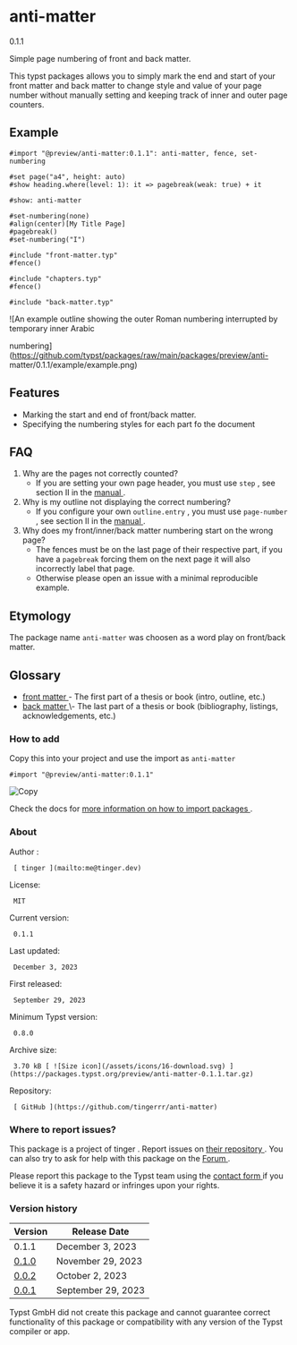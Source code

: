 #  anti-matter

0.1.1

Simple page numbering of front and back matter.

This typst packages allows you to simply mark the end and start of your front
matter and back matter to change style and value of your page number without
manually setting and keeping track of inner and outer page counters.

##  Example

    
    
    #import "@preview/anti-matter:0.1.1": anti-matter, fence, set-numbering
    
    #set page("a4", height: auto)
    #show heading.where(level: 1): it => pagebreak(weak: true) + it
    
    #show: anti-matter
    
    #set-numbering(none)
    #align(center)[My Title Page]
    #pagebreak()
    #set-numbering("I")
    
    #include "front-matter.typ"
    #fence()
    
    #include "chapters.typ"
    #fence()
    
    #include "back-matter.typ"
    

![An example outline showing the outer Roman numbering interrupted by
temporary inner Arabic

numbering](https://github.com/typst/packages/raw/main/packages/preview/anti-
matter/0.1.1/example/example.png)

##  Features

  * Marking the start and end of front/back matter. 
  * Specifying the numbering styles for each part fo the document 

##  FAQ

  1. Why are the pages not correctly counted? 
     * If you are setting your own page header, you must use ` step ` , see section II in the [ manual ](https://github.com/typst/packages/raw/main/packages/preview/anti-matter/0.1.1/docs/manual.pdf) . 
  2. Why is my outline not displaying the correct numbering? 
     * If you configure your own ` outline.entry ` , you must use ` page-number ` , see section II in the [ manual ](https://github.com/typst/packages/raw/main/packages/preview/anti-matter/0.1.1/docs/manual.pdf) . 
  3. Why does my front/inner/back matter numbering start on the wrong page? 
     * The fences must be on the last page of their respective part, if you have a ` pagebreak ` forcing them on the next page it will also incorrectly label that page. 
     * Otherwise please open an issue with a minimal reproducible example. 

##  Etymology

The package name ` anti-matter ` was choosen as a word play on front/back
matter.

##  Glossary

  * [ front matter ](https://en.wikipedia.org/wiki/Book_design#Front_matter) \- The first part of a thesis or book (intro, outline, etc.) 
  * [ back matter ](https://en.wikipedia.org/wiki/Book_design#Back_matter_\(end_matter\)) \- The last part of a thesis or book (bibliography, listings, acknowledgements, etc.) 

###  How to add

Copy this into your project and use the import as  ` anti-matter `

    
    
    #import "@preview/anti-matter:0.1.1"

![Copy](/assets/icons/16-copy.svg)

Check the docs for  [ more information on how to import packages
](https://typst.app/docs/reference/scripting/#packages) .

###  About

Author  :

     [ tinger ](mailto:me@tinger.dev)
License:

     MIT 
Current version:

     0.1.1 
Last updated:

     December 3, 2023 
First released:

     September 29, 2023 
Minimum Typst version:

     0.8.0 
Archive size:

     3.70 kB [ ![Size icon](/assets/icons/16-download.svg) ](https://packages.typst.org/preview/anti-matter-0.1.1.tar.gz)
Repository:

     [ GitHub ](https://github.com/tingerrr/anti-matter)

###  Where to report issues?

This  package  is a project of  tinger  .  Report issues on  [ their
repository ](https://github.com/tingerrr/anti-matter) .  You can also try to
ask for help with this  package  on the  [ Forum ](https://forum.typst.app) .

Please report this  package  to the Typst team using the  [ contact form
](https://typst.app/contact) if you believe it is a safety hazard or infringes
upon your rights.

###  Version history

Version  |  Release Date   
---|---  
0.1.1  |  December 3, 2023   
[ 0.1.0 ](https://typst.app/universe/package/anti-matter/0.1.0/) |  November 29, 2023   
[ 0.0.2 ](https://typst.app/universe/package/anti-matter/0.0.2/) |  October 2, 2023   
[ 0.0.1 ](https://typst.app/universe/package/anti-matter/0.0.1/) |  September 29, 2023   
  
Typst GmbH did not create this  package  and cannot guarantee correct
functionality of this  package  or compatibility with any version of the Typst
compiler or app.

